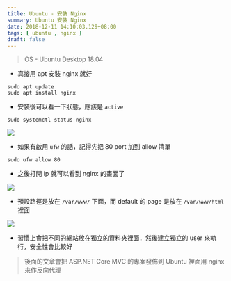 ```yaml
---
title: Ubuntu - 安裝 Nginx
summary: Ubuntu 安裝 Nginx
date: 2018-12-11 14:10:03.129+08:00
tags: [ ubuntu , nginx ]
draft: false
---
```


> OS - Ubuntu Desktop 18.04

- 真接用 apt 安裝 nginx 就好

```shell
sudo apt update
sudo apt install nginx
```

- 安裝後可以看一下狀態，應該是 `active`

```shell
sudo systemctl status nginx
```

![](/static/images/404.webp)

- 如果有啟用 `ufw` 的話，記得先把 80 port 加到 allow 清單

```shell
sudo ufw allow 80
```

- 之後打開 ip 就可以看到 nginx 的畫面了

![](/static/images/404.webp)

- 預設路徑是放在 `/var/www/` 下面，而 default 的 page 是放在 `/var/www/html` 裡面

![](/static/images/404.webp)

- 習慣上會把不同的網站放在獨立的資料夾裡面，然後建立獨立的 user 來執行，安全性會比較好

> 後面的文章會把 ASP.NET Core MVC 的專案發佈到 Ubuntu 裡面用 nginx 來作反向代理